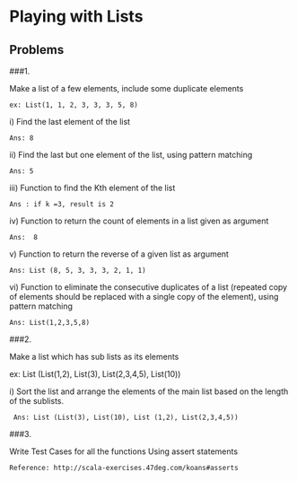 
# Playing with Lists


## Problems

###1. 

Make a list of a few elements, include some duplicate elements
	
  `ex: List(1, 1, 2, 3, 3, 3, 5, 8)`
	
i)  Find the last element of the list
		
	Ans: 8

ii) Find the last but one element of the list, using pattern matching
		
	Ans: 5

iii) Function to find the Kth element of the list
          
    Ans : if k =3, result is 2

iv) Function to return the count of elements in a list given as argument
	         
	Ans:  8

v) Function to return the reverse of a given list as argument
	        
	Ans: List (8, 5, 3, 3, 3, 2, 1, 1)

vi) Function to eliminate the consecutive duplicates of a list (repeated copy of elements should be replaced with a 
    single copy of the element), using pattern matching
	       
	Ans: List(1,2,3,5,8)


###2. 

Make a list which has sub lists as its elements

ex: List (List(1,2), List(3), List(2,3,4,5), List(10))

i) Sort the list and arrange the elements of the main list based on the length of the sublists. 
	
     Ans: List (List(3), List(10), List (1,2), List(2,3,4,5)) 
	 
###3. 

Write Test Cases for all the functions Using assert statements 

 	Reference: http://scala-exercises.47deg.com/koans#asserts
 	
